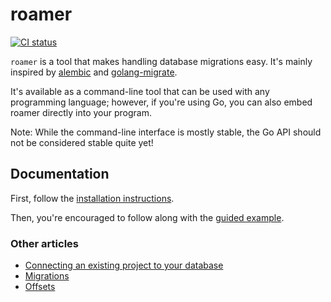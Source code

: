 # roamer
[![CI status](https://github.com/thatoddmailbox/roamer/workflows/CI/badge.svg)](https://github.com/thatoddmailbox/roamer/actions)

`roamer` is a tool that makes handling database migrations easy. It's mainly inspired by [alembic](https://alembic.sqlalchemy.org) and [golang-migrate](https://github.com/golang-migrate/migrate).

It's available as a command-line tool that can be used with any programming language; however, if you're using Go, you can also embed roamer directly into your program.

Note: While the command-line interface is mostly stable, the Go API should not be considered stable quite yet!

## Documentation
First, follow the [installation instructions](https://github.com/thatoddmailbox/roamer/wiki/Installation).

Then, you're encouraged to follow along with the [guided example](https://github.com/thatoddmailbox/roamer/wiki/A-guided-example).

### Other articles
* [Connecting an existing project to your database](https://github.com/thatoddmailbox/roamer/wiki/Connecting-an-existing-project-to-your-database)
* [Migrations](https://github.com/thatoddmailbox/roamer/wiki/Migrations)
* [Offsets](https://github.com/thatoddmailbox/roamer/wiki/Offsets)